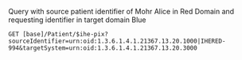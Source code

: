 Query with source patient identifier of Mohr Alice in Red Domain and requesting identifier in target domain Blue
```
GET [base]/Patient/$ihe-pix?sourceIdentifier=urn:oid:1.3.6.1.4.1.21367.13.20.1000|IHERED-994&targetSystem=urn:oid:1.3.6.1.4.1.21367.13.20.3000
```